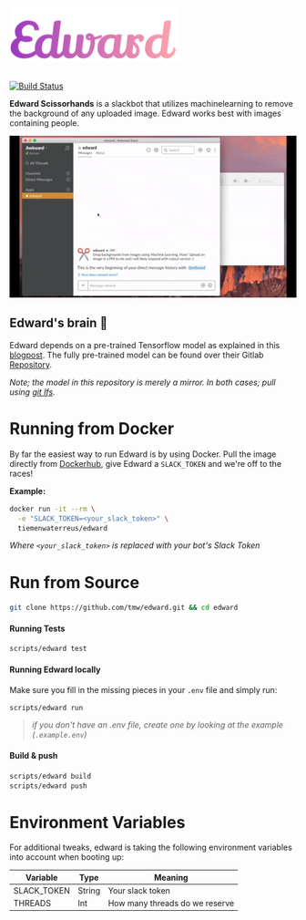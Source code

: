<img src="meta/edward_logo.svg" width="300" />
<br />
<br />

[![Build Status](https://travis-ci.com/Tmw/edward.svg?branch=master)](https://travis-ci.com/Tmw/edward)

**Edward Scissorhands** is a slackbot that utilizes machinelearning to remove the background of any uploaded image. Edward works best with images containing people.

![Demo](meta/demo.gif)

## Edward's brain 🧠

Edward depends on a pre-trained Tensorflow model as explained in this [blogpost](https://towardsdatascience.com/background-removal-with-deep-learning-c4f2104b3157). The fully pre-trained model can be found over their Gitlab [Repository](https://gitlab.com/fast-science/background-removal-server/tree/master/webapp/model).

_Note; the model in this repository is merely a mirror. In both cases; pull using [git lfs](https://git-lfs.github.com/)._

# Running from Docker

By far the easiest way to run Edward is by using Docker. Pull the image directly from [Dockerhub](https://hub.docker.com/r/tiemenwaterreus/edward), give Edward a `SLACK_TOKEN` and we're off to the races!

**Example:**

```bash
docker run -it --rm \
  -e "SLACK_TOKEN=<your_slack_token>" \
  tiemenwaterreus/edward
```

_Where `<your_slack_token>` is replaced with your bot's Slack Token_

# Run from Source

```bash
git clone https://github.com/tmw/edward.git && cd edward
```

#### Running Tests

```bash
scripts/edward test
```

#### Running Edward locally

Make sure you fill in the missing pieces in your `.env` file and simply run:

```bash
scripts/edward run
```

> _if you don't have an .env file, create one by looking at the example (`.example.env`)_

#### Build & push

```bash
scripts/edward build
scripts/edward push
```

# Environment Variables

For additional tweaks, edward is taking the following environment variables into account when booting up:

| Variable    | Type   | Meaning                        |
| ----------- | ------ | ------------------------------ |
| SLACK_TOKEN | String | Your slack token               |
| THREADS     | Int    | How many threads do we reserve |
